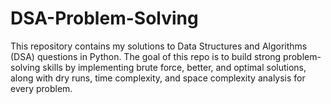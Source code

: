 # DSA-Problem-Solving
This repository contains my solutions to Data Structures and Algorithms (DSA) questions in Python. The goal of this repo is to build strong problem-solving skills by implementing brute force, better, and optimal solutions, along with dry runs, time complexity, and space complexity analysis for every problem.

